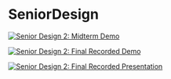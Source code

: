 # SeniorDesign

[![Senior Design 2: Midterm Demo](https://img.youtube.com/vi/VIDEO_ID/0.jpg)](https://www.youtube.com/watch?v=7SakNbrVRo0)

[![Senior Design 2: Final Recorded Demo](https://img.youtube.com/vi/VIDEO_ID/0.jpg)](https://www.youtube.com/watch?v=PWHxhJKlNcY)

[![Senior Design 2: Final Recorded Presentation](https://img.youtube.com/vi/VIDEO_ID/0.jpg)](https://www.youtube.com/watch?v=-Xj6Z-xdIyg)
